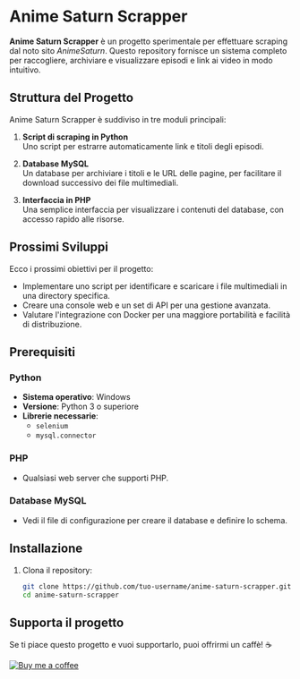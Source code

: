 # Anime Saturn Scrapper

**Anime Saturn Scrapper** è un progetto sperimentale per effettuare scraping dal noto sito *AnimeSaturn*. Questo repository fornisce un sistema completo per raccogliere, archiviare e visualizzare episodi e link ai video in modo intuitivo.

## Struttura del Progetto

Anime Saturn Scrapper è suddiviso in tre moduli principali:

1. **Script di scraping in Python**  
   Uno script per estrarre automaticamente link e titoli degli episodi.
   
2. **Database MySQL**  
   Un database per archiviare i titoli e le URL delle pagine, per facilitare il download successivo dei file multimediali.
   
3. **Interfaccia in PHP**  
   Una semplice interfaccia per visualizzare i contenuti del database, con accesso rapido alle risorse.

## Prossimi Sviluppi

Ecco i prossimi obiettivi per il progetto:

- Implementare uno script per identificare e scaricare i file multimediali in una directory specifica.
- Creare una console web e un set di API per una gestione avanzata.
- Valutare l'integrazione con Docker per una maggiore portabilità e facilità di distribuzione.

## Prerequisiti

### Python
- **Sistema operativo**: Windows
- **Versione**: Python 3 o superiore
- **Librerie necessarie**:  
  - `selenium`
  - `mysql.connector`

### PHP
- Qualsiasi web server che supporti PHP.

### Database MySQL
- Vedi il file di configurazione per creare il database e definire lo schema.

## Installazione

1. Clona il repository:
   ```bash
   git clone https://github.com/tuo-username/anime-saturn-scrapper.git
   cd anime-saturn-scrapper


## Supporta il progetto
Se ti piace questo progetto e vuoi supportarlo, puoi offrirmi un caffè! ☕

[![Buy me a coffee](https://img.shields.io/badge/Buy%20Me%20a%20Coffee-donate-yellow?style=flat-square&logo=buy-me-a-coffee)](buymeacoffee.com/CassielVandisse)
